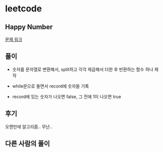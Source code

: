 # leetcode

## Happy Number

[문제 링크](https://leetcode.com/problems/happy-number/submissions/)

## 풀이

- 숫자를 문자열로 변환해서, split하고 각각 제곱해서 더한 후 반환하는 함수 하나 제작

- while문으로 돌면서 record에 숫자들 기록

- record에 있는 숫자가 나오면 false, 그 전에 1이 나오면 true 

## 후기

오랜만에 알고리즘.. 무난..

## 다른 사람의 풀이